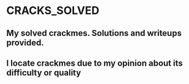 # CRACKS_SOLVED

## My solved crackmes. Solutions and writeups provided. 

## I locate crackmes due to my opinion about its difficulty or quality
